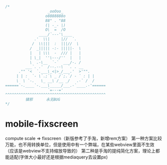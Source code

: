 ```javascript
/*
                   _ooOoo_
                  o8888888o
                  88" . "88
                  (| -_- |)
                  O\  =  /O
               ____/`---'\____
             .'  \\|     |//  `.
            /  \\|||  :  |||//  \
           /  _||||| -:- |||||-  \
           |   | \\\  -  /// |   |
           | \_|  ''\---/''  |   |
           \  .-\__  `-`  ___/-. /
         ___`. .'  /--.--\  `. . __
      ."" '<  `.___\_<|>_/___.'  >'"".
     | | :  `- \`.;`\ _ /`;.`/ - ` : | |
     \  \ `-.   \_ __\ /__ _/   .-` /  /
======`-.____`-.___\_____/___.-`____.-'======
                   `=---='
^^^^^^^^^^^^^^^^^^^^^^^^^^^^^^^^^^^^^^^^^^^^^
         镇邪      永无BUG
*/
```
# mobile-fixscreen
compute scale => fixscreen（新版参考了手淘，新增rem方案）
第一种方案比较万能，也不用转换单位，但是使用中有一个弊端，在某些webview里面不生效（应该是webview不支持缩放导致的）
第二种是手淘的提纯简化方案，理论上都能适配(字体大小最好还是根据mediaquery去设置px)


